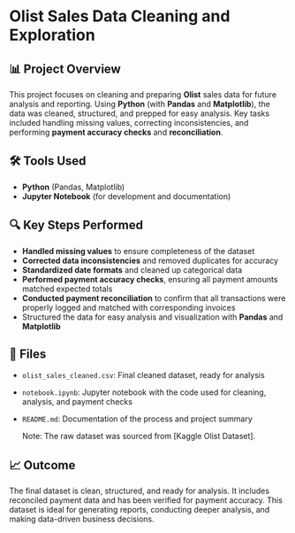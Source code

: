 # Olist Sales Data Cleaning and Exploration

## 📊 Project Overview

This project focuses on cleaning and preparing **Olist** sales data for future analysis and reporting. Using **Python** (with **Pandas** and **Matplotlib**), the data was cleaned, structured, and prepped for easy analysis. Key tasks included handling missing values, correcting inconsistencies, and performing **payment accuracy checks** and **reconciliation**.

## 🛠️ Tools Used

- **Python** (Pandas, Matplotlib)
- **Jupyter Notebook** (for development and documentation)

## 🔍 Key Steps Performed

- **Handled missing values** to ensure completeness of the dataset
- **Corrected data inconsistencies** and removed duplicates for accuracy
- **Standardized date formats** and cleaned up categorical data
- **Performed payment accuracy checks**, ensuring all payment amounts matched expected totals
- **Conducted payment reconciliation** to confirm that all transactions were properly logged and matched with corresponding invoices
- Structured the data for easy analysis and visualization with **Pandas** and **Matplotlib**

## 📁 Files

- `olist_sales_cleaned.csv`: Final cleaned dataset, ready for analysis
- `notebook.ipynb`: Jupyter notebook with the code used for cleaning, analysis, and payment checks
- `README.md`: Documentation of the process and project summary

   Note: The raw dataset was sourced from [Kaggle Olist Dataset].

## 📈 Outcome

The final dataset is clean, structured, and ready for analysis. It includes reconciled payment data and has been verified for payment accuracy. This dataset is ideal for generating reports, conducting deeper analysis, and making data-driven business decisions.
